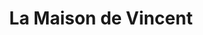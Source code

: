 ---
title: "La Maison de Vincent"
url: /segre-en-anjou-bleu/la-maison-de-vincent/
shop: décoration intérieure
---